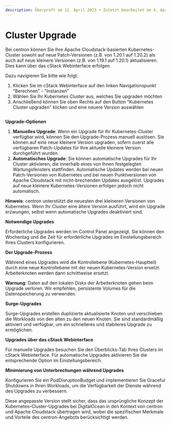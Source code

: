 ```yaml
---
description: Überprüft am 12. April 2023 • Zuletzt bearbeitet am 4. April 2024
---
```


# Cluster Upgrade

Bei centron können Sie Ihre Apache Cloudstack-basierten Kubernetes-Cluster sowohl auf neue Patch-Versionen (z.B. von 1.20.1 auf 1.20.2) als auch auf neue kleinere Versionen (z.B. von 1.19.1 auf 1.20.1) aktualisieren. Dies kann über das cStack Webinterface erfolgen.

Dazu navigieren Sie bitte wie folgt:

1. Klicken Sie im cStack Webinterface auf den linken Navigationspunkt "Berechnen" - "Instanzen"
2. Wählen Sie Ihr Kubernetes Cluster aus, welches Sie upgraden möchten
3. Anschließend können Sie oben Rechts auf den Button "Kubernetes Cluster upgraden" klicken und eine neuere Version auswählen

<figure><img src="../.gitbook/assets/Kubernetes Cluster Upgraden ®.png" alt=""><figcaption></figcaption></figure>

**Upgrade-Optionen**

1. **Manuelles Upgrade**: Wenn ein Upgrade für Ihr Kubernetes-Cluster verfügbar wird, können Sie den Upgrade-Prozess manuell auslösen. Sie können auf eine neue kleinere Version upgraden, sofern zuerst alle verfügbaren Patch-Updates für Ihre aktuelle kleinere Version durchgeführt wurden.
2. **Automatisches Upgrade**: Sie können automatische Upgrades für Ihr Cluster aktivieren, die innerhalb eines von Ihnen festgelegten Wartungsfensters stattfinden. Automatische Updates werden bei neuen Patch-Versionen von Kubernetes und bei neuen Punktversionen von Apache Cloudstack mit nicht-brechenden Updates ausgelöst. Upgrades auf neue kleinere Kubernetes-Versionen erfolgen jedoch nicht automatisch.

**Hinweis**: centron unterstützt die neuesten drei kleineren Versionen von Kubernetes. Wenn Ihr Cluster eine ältere Version ausführt, wird ein Upgrade erzwungen, selbst wenn automatische Upgrades deaktiviert sind.



**Notwendige Upgrades**&#x20;

Erforderliche Upgrades werden im Control Panel angezeigt. Sie können den Wochentag und die Zeit für erforderliche Upgrades im Einstellungsbereich Ihres Clusters konfigurieren.



**Der Upgrade-Prozess**&#x20;

Während eines Upgrades wird die Kontrollebene (Kubernetes-Hauptteil) durch eine neue Kontrollebene mit der neuen Kubernetes-Version ersetzt. Arbeiterknoten werden dann schrittweise ersetzt.

**Warnung**: Daten auf den lokalen Disks der Arbeiterknoten gehen beim Upgrade verloren. Wir empfehlen, persistente Volumes für die Datenspeicherung zu verwenden.



**Surge-Upgrades**&#x20;

Surge-Upgrades erstellen duplizierte aktualisierte Knoten und verschieben die Workloads von den alten zu den neuen Knoten. Sie sind standardmäßig aktiviert und verfügbar, um ein schnelleres und stabileres Upgrade zu ermöglichen.



**Upgrades über das cStack Webinterface**&#x20;

Für manuelle Upgrades besuchen Sie den Überblicks-Tab Ihres Clusters im cStack Webinterface. Für automatische Upgrades aktivieren Sie die entsprechende Option im Einstellungsbereich.



**Minimierung von Unterbrechungen während Upgrades**&#x20;

Konfigurieren Sie ein PodDisruptionBudget und implementieren Sie Graceful Shutdowns in Ihren Workloads, um die Verfügbarkeit der Dienste während des Upgrades zu verbessern.

Diese angepasste Version stellt sicher, dass das ursprüngliche Konzept der Kubernetes-Cluster-Upgrades bei DigitalOcean in den Kontext von centron und Apache Cloudstack übertragen wird, wobei die spezifischen Merkmale und Vorteile des centron-Angebots berücksichtigt werden.
